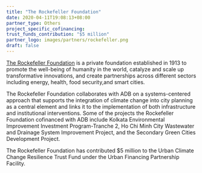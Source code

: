 ```yaml
---
title: "The Rockefeller Foundation"
date: 2020-04-11T19:08:13+08:00
partner_type: Others
project_specific_cofinancing:
trust_funds_contribution: "$5 million"
partner_logo: images/partners/rockefeller.png
draft: false
---
```


[The Rockefeller Foundation](https://www.rockefellerfoundation.org/) is a private foundation established in 1913 to promote the well-being of humanity in the world, catalyze and scale up transformative innovations, and create partnerships across different sectors including energy, health, food security,and smart cities. 

The Rockefeller Foundation collaborates with ADB on a systems-centered approach that supports the integration of climate change into city planning as a central element and links it to the implementation of both infrastructure and institutional interventions. Some of the projects the Rockefeller Foundation cofinanced with ADB include Kolkata Environmental Improvement Investment Program-Tranche 2, Ho Chi Minh City Wastewater and Drainage System Improvement Project, and the Secondary Green Cities Development Project. 

The Rockefeller Foundation has contributed $5 million to the Urban Climate Change Resilience Trust Fund under the Urban Financing Partnership Facility.